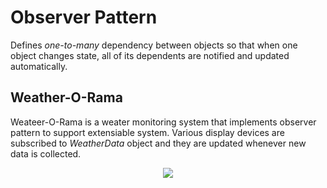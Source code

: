 # Observer Pattern

Defines _one-to-many_ dependency between objects so that when one object changes state, all of its dependents are notified and updated automatically.

## Weather-O-Rama

Weateer-O-Rama is a weater monitoring system that implements observer pattern to support extensiable system. Various display devices are subscribed to _WeatherData_ object and they are updated whenever new data is collected.

<div align="center"> 
    <img src="https://user-images.githubusercontent.com/56651041/208571731-2db74b2d-f63b-490a-97f2-9d518050f2e8.png">    
</div>
